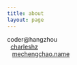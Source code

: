 ```yaml
---
title: about
layout: page
---
```


coder@hangzhou
<br>
<span><i class="fa fa-weibo fa-lg"></i>&nbsp;&nbsp;<a title="weibo" href="http://weibo.com/charleshz">charleshz</a></span>
<br>
<span><i class="fa fa-envelope-o"></i>&nbsp;&nbsp;&nbsp;<a title="mail" href="#">me<i class="fa fa-at"></i>chengchao.name</a></span>
<br>

